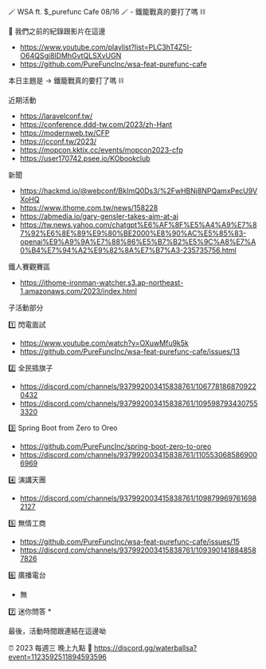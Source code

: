 🪄 WSA ft. $_purefunc Cafe 08/16 🪄 - 鐵籠戰真的要打了嗎 ⛓

:movie_camera: 我們之前的紀錄跟影片在這邊
* https://www.youtube.com/playlist?list=PLC3hT4Z5I-O64QSgj8IDMhGvtQLSXvUGN
* https://github.com/PureFuncInc/wsa-feat-purefunc-cafe

本日主題是 -> 鐵籠戰真的要打了嗎 ⛓

近期活動
* https://laravelconf.tw/
* https://conference.ddd-tw.com/2023/zh-Hant
* https://modernweb.tw/CFP
* https://jcconf.tw/2023/
* https://mopcon.kktix.cc/events/mopcon2023-cfp
* https://user170742.psee.io/KObookclub

新聞
* https://hackmd.io/@webconf/BkImQ0Ds3/%2FwHBNj8NPQamxPecU9VXoHQ
* https://www.ithome.com.tw/news/158228
* https://abmedia.io/gary-gensler-takes-aim-at-ai
* https://tw.news.yahoo.com/chatgpt%E6%AF%8F%E5%A4%A9%E7%87%92%E6%8E%89%E9%80%BE2000%E8%90%AC%E5%85%83-openai%E9%A9%9A%E7%88%86%E5%B7%B2%E5%9C%A8%E7%A0%B4%E7%94%A2%E9%82%8A%E7%B7%A3-235735756.html

鐵人賽觀賽區
* https://ithome-ironman-watcher.s3.ap-northeast-1.amazonaws.com/2023/index.html

子活動部分

:one: 閃電面試
* https://www.youtube.com/watch?v=OXuwMfu9k5k
* https://github.com/PureFuncInc/wsa-feat-purefunc-cafe/issues/13

:two: 全民插旗子
* https://discord.com/channels/937992003415838761/1067781868709220432
* https://discord.com/channels/937992003415838761/1095987934307553320

:three: Spring Boot from Zero to Oreo
* https://github.com/PureFuncInc/spring-boot-zero-to-oreo
* https://discord.com/channels/937992003415838761/1105530685869006969

:four: 演講天團
* https://discord.com/channels/937992003415838761/1098799697616982127

:five: 無情工商
* https://github.com/PureFuncInc/wsa-feat-purefunc-cafe/issues/15
* https://discord.com/channels/937992003415838761/1093901418848587826

:six: 廣播電台
* 無

:seven: 迷你問答
* 

最後，活動時間跟連結在這邊呦

:alarm_clock: 2023 每週三 晚上九點
:link: https://discord.gg/waterballsa?event=1123592511894593596
